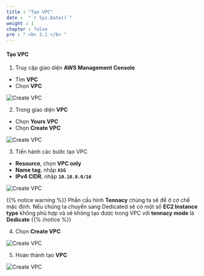 ```yaml
---
title : "Tạo VPC"
date :  "`r Sys.Date()`" 
weight : 1 
chapter : false
pre : " <b> 3.1 </b> "
---
```


#### Tạo VPC

1. Truy cập giao diện **AWS Management Console**

- Tìm **VPC**
- Chọn **VPC**

![Create VPC](/images/3-Prerequiste/3.1-vpcandsubnet/0001-createvpcandsubnet.png?featherlight=false&width=90pc)

2. Trong giao diện **VPC**

- Chọn **Yours VPC**
- Chọn **Create VPC**

![Create VPC](/images/3-Prerequiste/3.1-vpcandsubnet/0002-createvpcandsubnet.png?featherlight=false&width=90pc)

3. Tiến hành các bước tạo VPC

- **Resource**, chọn **VPC only**
- **Name tag**, nhập **```ASG```**
- **IPv4 CIDR**, nhập **``10.10.0.0/16``**

![Create VPC](/images/3-Prerequiste/3.1-vpcandsubnet/0003-createvpcandsubnet.png?featherlight=false&width=90pc)

{{% notice warning %}}
Phần cấu hình **Tennacy** chúng ta sẽ để ở cơ chế mặc định. Nếu chúng ta chuyển sang Dedicated sẽ có một số **EC2 Instance type** không phù hợp và sẽ không tạo được trong VPC với **tennacy mode** là **Dedicate**
{{% /notice %}}

4. Chọn **Create VPC**

![Create VPC](/images/3-Prerequiste/3.1-vpcandsubnet/0004-createvpcandsubnet.png?featherlight=false&width=90pc)

5. Hoàn thành tạo **VPC** 

![Create VPC](/images/3-Prerequiste/3.1-vpcandsubnet/0005-createvpcandsubnet.png?featherlight=false&width=90pc)

